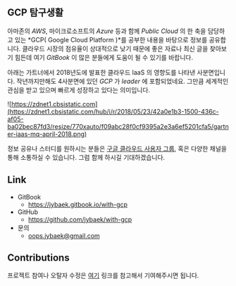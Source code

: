 ## GCP 탐구생활
아마존의 *AWS*, 마이크로소프트의 *Azure* 등과 함께 *Public Cloud* 의 한 축을 담당하고 있는 
*GCP( Google Cloud Platform )*를 공부한 내용을 바탕으로 정보를 공유합니다. 
클라우드 시장의 점유율이 상대적으로 낮기 때문에 좋은 자료나 최신 글을 찾아보기 힘든데 
여기 *GitBook* 이 많은 분들에게 도움이 될 수 있기를 바랍니다.

아래는 가트너에서 2018년도에 발표한 클라우드 IaaS 의 영향도를 나타낸 사분면입니다.
작년까지만해도 4사분면에 있던 *GCP* 가 *leader* 에 포함되었네요. 그만큼 세계적인 관심을 받고 있으며
빠르게 성장하고 있다는 의미입니다.  

![https://zdnet1.cbsistatic.com](https://zdnet1.cbsistatic.com/hub/i/r/2018/05/23/42a0e1b3-1500-436c-af05-ba02bec87fd3/resize/770xauto/f09abc28f0cf9395a2e3a6ef5201cfa5/gartner-iaas-mq-april-2018.png)

정보 공유나 스터디를 원하시는 분들은 [구글 클라우드 사용자 그룹](https://www.facebook.com/groups/googlecloudkorea/), 
혹은 다양한 채널을 통해 소통하실 수 있습니다. 그럼 함께 하시길 기대하겠습니다.

## Link
  * GitBook
    * https://jybaek.gitbook.io/with-gcp
  * GitHub
    * https://github.com/jybaek/with-gcp
  * 문의
    * [oops.jybaek@gmail.com](mailto:oops.jybaek@gmail.com)

## Contributions
프로젝트 참여나 오탈자 수정은  [여기][1] 링크를 참고해서 기여해주시면 됩니다.

[1]: https://github.com/jybaek/with-gcp/blob/master/CONTRIBUTING.md
